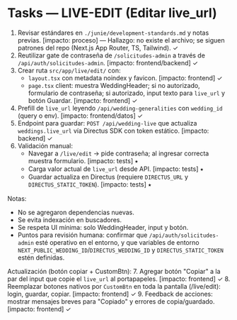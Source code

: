 # Tasks — LIVE-EDIT (Editar live_url)

1. Revisar estándares en `./junie/development-standards.md` y notas previas. [impacto: proceso] — Hallazgo: no existe el archivo; se siguen patrones del repo (Next.js App Router, TS, Tailwind). ✓
2. Reutilizar gate de contraseña de `/solicitudes-admin` a través de `/api/auth/solicitudes-admin`. [impacto: frontend/backend] ✓
3. Crear ruta `src/app/live/edit/` con:
   - `layout.tsx` con metadata noindex y favicon. [impacto: frontend] ✓
   - `page.tsx` client: muestra WeddingHeader; si no autorizado, formulario de contraseña; si autorizado, input texto para `live_url` y botón Guardar. [impacto: frontend] ✓
4. Prefill de `live_url` leyendo `/api/wedding-generalities` con `wedding_id` (query o env). [impacto: frontend/datos] ✓
5. Endpoint para guardar: `POST /api/wedding-live` que actualiza `weddings.live_url` vía Directus SDK con token estático. [impacto: backend] ✓
6. Validación manual:
   - Navegar a `/live/edit` → pide contraseña; al ingresar correcta muestra formulario. [impacto: tests] ⭑
   - Carga valor actual de `live_url` desde API. [impacto: tests] ⭑
   - Guardar actualiza en Directus (requiere `DIRECTUS_URL` y `DIRECTUS_STATIC_TOKEN`). [impacto: tests] ⭑

Notas:
- No se agregaron dependencias nuevas.
- Se evita indexación en buscadores.
- Se respeta UI mínima: solo WeddingHeader, input y botón.
- Puntos para revisión humana: confirmar que `/api/auth/solicitudes-admin` esté operativo en el entorno, y que variables de entorno `NEXT_PUBLIC_WEDDING_ID`/`DIRECTUS_WEDDING_ID` y `DIRECTUS_STATIC_TOKEN` estén definidas.

Actualización (botón copiar + CustomBtn):
7. Agregar botón "Copiar" a la par del input que copie el `live_url` al portapapeles. [impacto: frontend] ✓
8. Reemplazar botones nativos por `CustomBtn` en toda la pantalla (/live/edit): login, guardar, copiar. [impacto: frontend] ✓
9. Feedback de acciones: mostrar mensajes breves para "Copiado" y errores de copia/guardado. [impacto: frontend] ✓